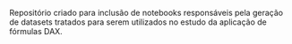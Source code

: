 Repositório criado para inclusão de notebooks responsáveis pela geração de datasets tratados para serem utilizados no estudo da aplicação de fórmulas DAX.
